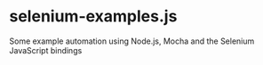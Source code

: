 # selenium-examples.js
Some example automation using Node.js, Mocha and the Selenium JavaScript bindings
